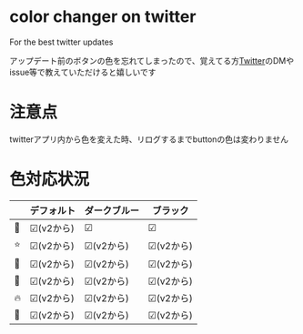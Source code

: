 ﻿# color changer on twitter

For the best twitter updates

アップデート前のボタンの色を忘れてしまったので、覚えてる方[Twitter](https://twitter.com/courange_ran)のDMやissue等で教えていただけると嬉しいです

# 注意点
twitterアプリ内から色を変えた時、リログするまでbuttonの色は変わりません

# 色対応状況

||デフォルト|ダークブルー|ブラック|
|--|--|--|--|
|&#x1f499;|&#9745;(v2から)|&#9745;|&#9745;|
|&#x2b50;|&#9745;(v2から)|&#9745;(v2から)|&#9745;(v2から)|
|&#x1f338;|&#9745;(v2から)|&#9745;(v2から)|&#9745;(v2から)|
|&#x1f419;|&#9745;(v2から)|&#9745;(v2から)|&#9745;(v2から)|
|&#x1f525;|&#9745;(v2から)|&#9745;(v2から)|&#9745;(v2から)|
|&#x1f951;|&#9745;(v2から)|&#9745;(v2から)|&#9745;(v2から)|
